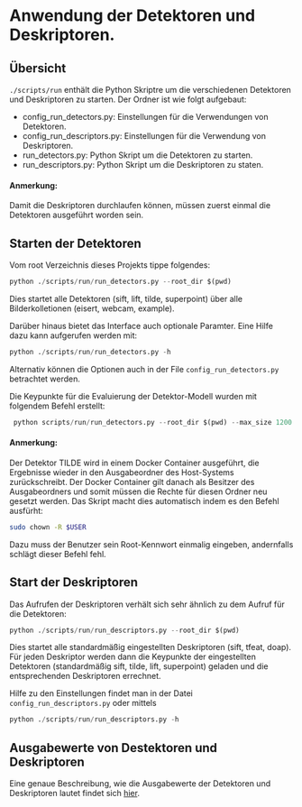 # Anwendung der Detektoren und Deskriptoren.
## Übersicht
`./scripts/run` enthält die Python Skriptre um die verschiedenen Detektoren und
Deskriptoren zu starten. Der Ordner ist wie folgt aufgebaut:
- config_run_detectors.py: Einstellungen für die Verwendungen von Detektoren.
- config_run_descriptors.py: Einstellungen für die Verwendung von Deskriptoren.
- run_detectors.py: Python Skript um die Detektoren zu starten.
- run_descriptors.py: Python Skript um die Deskriptoren zu staten.

#### Anmerkung:
Damit die Deskriptoren durchlaufen können, müssen zuerst einmal die Detektoren
ausgeführt worden sein.

## Starten der Detektoren
Vom root Verzeichnis dieses Projekts tippe folgendes:

```python
python ./scripts/run/run_detectors.py --root_dir $(pwd)
```

Dies startet alle Detektoren (sift, lift, tilde, superpoint) über alle
Bilderkolletionen (eisert, webcam, example).

Darüber hinaus bietet das Interface auch optionale Paramter. Eine Hilfe dazu
kann aufgerufen werden mit:

```python
python ./scripts/run/run_detectors.py -h
```

Alternativ können die Optionen auch in der File `config_run_detectors.py` betrachtet werden.

Die Keypunkte für die Evaluierung der Detektor-Modell wurden mit folgendem
Befehl erstellt:
```python
 python scripts/run/run_detectors.py --root_dir $(pwd) --max_size 1200 --collection_names example --max_num_keypoints 1000 --detectors sift
 ```

#### Anmerkung:
Der Detektor TILDE wird in einem Docker Container ausgeführt, die Ergebnisse
wieder in den Ausgabeordner des Host-Systems zurückschreibt. Der Docker Container
gilt danach als Besitzer des Ausgabeordners und somit müssen die Rechte für
diesen Ordner neu gesetzt werden. Das Skript macht dies automatisch indem es
den Befehl ausfürht:

```bash
sudo chown -R $USER
```
Dazu muss der Benutzer sein Root-Kennwort einmalig eingeben, andernfalls schlägt
dieser Befehl fehl.

## Start der Deskriptoren
Das Aufrufen der Deskriptoren verhält sich sehr ähnlich zu dem Aufruf für die
Detektoren:

```python
python ./scripts/run/run_descriptors.py --root_dir $(pwd)
```

Dies startet alle standardmäßig eingestellten Deskriptoren (sift, tfeat, doap).
Für jeden Deskriptor werden dann die Keypunkte der eingestellten Detektoren
(standardmäßig sift, tilde, lift, superpoint) geladen und die entsprechenden
Deskriptoren errechnet.

Hilfe zu den Einstellungen findet man in der Datei `config_run_descriptors.py`
oder mittels
```python
python ./scripts/run/run_descriptors.py -h
```

## Ausgabewerte von Destektoren und Deskriptoren
Eine genaue Beschreibung, wie die Ausgabewerte der Detektoren und Deskriptoren
lautet findet sich [hier](../../outputs/README.md).
